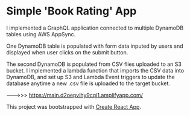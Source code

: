 # Simple 'Book Rating' App

I implemented a GraphQL application connected to multiple DynamoDB tables using AWS AppSync.

One DynamoDB table is populated with form data inputed by users and displayed when user clicks on the submit button.

The second DynamoDB is populated from CSV flies uploaded to an S3 bucket. I implemented a lambda function that imports the CSV data into DynamoDB, and set up S3 and Lambda Event triggers to update the database anytime a new .csv file is uploaded to the target bucket.

--->>> https://main.d2oepvihy9cqj1.amplifyapp.com/

This project was bootstrapped with [Create React App](https://github.com/facebook/create-react-app).
